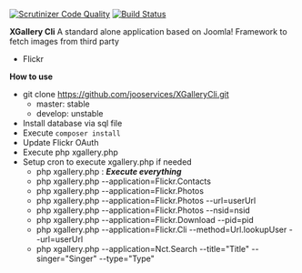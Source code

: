[![Scrutinizer Code Quality](https://scrutinizer-ci.com/g/jooservices/XGalleryCli/badges/quality-score.png?b=develop)](https://scrutinizer-ci.com/g/jooservices/XGalleryCli/?branch=develop)
[![Build Status](https://scrutinizer-ci.com/g/jooservices/XGalleryCli/badges/build.png?b=develop)](https://scrutinizer-ci.com/g/jooservices/XGalleryCli/build-status/develop)

**XGallery Cli**
A standard alone application based on Joomla! Framework to fetch images from third party
 - Flickr
 
**How to use**
 - git clone https://github.com/jooservices/XGalleryCli.git
	 - master: stable
	 - develop: unstable
- Install database via sql file
- Execute `composer install`
- Update Flickr OAuth
- Execute php xgallery.php
- Setup cron to execute xgallery.php if needed
	 - php xgallery.php : **_Execute everything_**
	 - php xgallery.php --application=Flickr.Contacts
	 - php xgallery.php --application=Flickr.Photos
	 - php xgallery.php --application=Flickr.Photos --url=userUrl
	 - php xgallery.php --application=Flickr.Photos --nsid=nsid
	 - php xgallery.php --application=Flickr.Download --pid=pid 	  
	 - php xgallery.php --application=Flickr.Cli --method=Url.lookupUser --url=userUrl 
	 - php xgallery.php --application=Nct.Search --title="Title" --singer="Singer" --type="Type"
